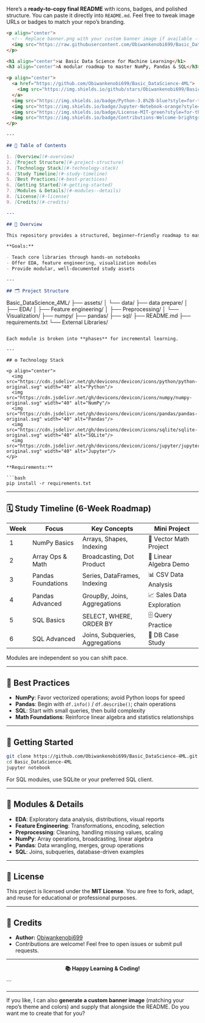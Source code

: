 Here’s a **ready-to-copy final README** with icons, badges, and polished structure. You can paste it directly into `README.md`. Feel free to tweak image URLs or badges to match your repo’s branding.

```markdown
<p align="center">
  <!-- Replace banner.png with your custom banner image if available -->
  <img src="https://raw.githubusercontent.com/Obiwankenobi699/Basic_DataScience-4ML/main/assets/banner.png" width="700" alt="Project Banner"/>
</p>

<h1 align="center">📊 Basic Data Science for Machine Learning</h1>
<h3 align="center">A modular roadmap to master NumPy, Pandas & SQL</h3>

<p align="center">
  <a href="https://github.com/Obiwankenobi699/Basic_DataScience-4ML">
    <img src="https://img.shields.io/github/stars/Obiwankenobi699/Basic_DataScience-4ML?style=for-the-badge" alt="GitHub stars"/>
  </a>
  <img src="https://img.shields.io/badge/Python-3.8%2B-blue?style=for-the-badge&logo=python&logoColor=white" alt="Python version"/>
  <img src="https://img.shields.io/badge/Jupyter-Notebook-orange?style=for-the-badge&logo=jupyter" alt="Jupyter Notebook"/>
  <img src="https://img.shields.io/badge/License-MIT-green?style=for-the-badge" alt="License MIT"/>
  <img src="https://img.shields.io/badge/Contributions-Welcome-brightgreen?style=for-the-badge" alt="Contributions welcome"/>
</p>

---

## 🧭 Table of Contents

1. [Overview](#-overview)  
2. [Project Structure](#-project-structure)  
3. [Technology Stack](#-technology-stack)  
4. [Study Timeline](#-study-timeline)  
5. [Best Practices](#-best-practices)  
6. [Getting Started](#-getting-started)  
7. [Modules & Details](#-modules--details)  
8. [License](#-license)  
9. [Credits](#-credits)

---

## 🧠 Overview

This repository provides a structured, beginner–friendly roadmap to master the **core data science libraries** (NumPy, Pandas, SQL) — essential for analysis, feature engineering, and preparation of data for machine learning.

**Goals:**

- Teach core libraries through hands-on notebooks  
- Offer EDA, feature engineering, visualization modules  
- Provide modular, well-documented study assets  

---

## 🗂️ Project Structure

```

Basic_DataScience_4ML/
├── assets/
│   └── data/
├── data prepare/
│   ├── EDA/
│   ├── Feature engineering/
│   ├── Preprocessing/
│   └── Visualization/
├── numpy/
├── pandas/
├── sql/
├── README.md
├── requirements.txt
└── External Libraries/

````

Each module is broken into **phases** for incremental learning.

---

## ⚙️ Technology Stack

<p align="center">
  <img src="https://cdn.jsdelivr.net/gh/devicons/devicon/icons/python/python-original.svg" width="40" alt="Python"/>
  <img src="https://cdn.jsdelivr.net/gh/devicons/devicon/icons/numpy/numpy-original.svg" width="40" alt="NumPy"/>
  <img src="https://cdn.jsdelivr.net/gh/devicons/devicon/icons/pandas/pandas-original.svg" width="40" alt="Pandas"/>
  <img src="https://cdn.jsdelivr.net/gh/devicons/devicon/icons/sqlite/sqlite-original.svg" width="40" alt="SQLite"/>
  <img src="https://cdn.jsdelivr.net/gh/devicons/devicon/icons/jupyter/jupyter-original.svg" width="40" alt="Jupyter"/>
</p>

**Requirements:**

```bash
pip install -r requirements.txt
````

---

## 🗓️ Study Timeline (6-Week Roadmap)

| Week | Focus              | Key Concepts                    | Mini Project              |
| ---- | ------------------ | ------------------------------- | ------------------------- |
| 1    | NumPy Basics       | Arrays, Shapes, Indexing        | 📐 Vector Math Project    |
| 2    | Array Ops & Math   | Broadcasting, Dot Product       | 🔢 Linear Algebra Demo    |
| 3    | Pandas Foundations | Series, DataFrames, Indexing    | 📊 CSV Data Analysis      |
| 4    | Pandas Advanced    | GroupBy, Joins, Aggregations    | 📈 Sales Data Exploration |
| 5    | SQL Basics         | SELECT, WHERE, ORDER BY         | 🗄️ Query Practice        |
| 6    | SQL Advanced       | Joins, Subqueries, Aggregations | 📂 DB Case Study          |

Modules are independent so you can shift pace.

---

## 🧩 Best Practices

* **NumPy**: Favor vectorized operations; avoid Python loops for speed
* **Pandas**: Begin with `df.info()` / `df.describe()`; chain operations
* **SQL**: Start with small queries, then build complexity
* **Math Foundations**: Reinforce linear algebra and statistics relationships

---

## 🚀 Getting Started

```bash
git clone https://github.com/Obiwankenobi699/Basic_DataScience-4ML.git
cd Basic_DataScience-4ML
jupyter notebook
```

For SQL modules, use SQLite or your preferred SQL client.

---

## 🧰 Modules & Details

* **EDA**: Exploratory data analysis, distributions, visual reports
* **Feature Engineering**: Transformations, encoding, selection
* **Preprocessing**: Cleaning, handling missing values, scaling
* **NumPy**: Array operations, broadcasting, linear algebra
* **Pandas**: Data wrangling, merges, group operations
* **SQL**: Joins, subqueries, database-driven examples

---

## 📜 License

This project is licensed under the **MIT License**.
You are free to fork, adapt, and reuse for educational or professional purposes.

---

## 👥 Credits

* **Author:** [Obiwankenobi699](https://github.com/Obiwankenobi699)
* Contributions are welcome! Feel free to open issues or submit pull requests.

---

<p align="center">
  <strong>📚 Happy Learning & Coding!</strong>
</p>
```

---

If you like, I can also **generate a custom banner image** (matching your repo’s theme and colors) and supply that alongside the README. Do you want me to create that for you?
